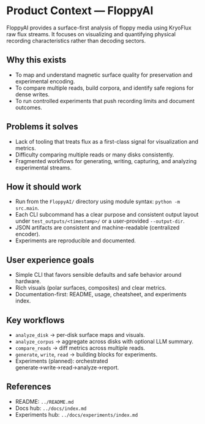 # Product Context — FloppyAI

FloppyAI provides a surface-first analysis of floppy media using KryoFlux raw flux streams. It focuses on visualizing and quantifying physical recording characteristics rather than decoding sectors.

## Why this exists
- To map and understand magnetic surface quality for preservation and experimental encoding.
- To compare multiple reads, build corpora, and identify safe regions for dense writes.
- To run controlled experiments that push recording limits and document outcomes.

## Problems it solves
- Lack of tooling that treats flux as a first-class signal for visualization and metrics.
- Difficulty comparing multiple reads or many disks consistently.
- Fragmented workflows for generating, writing, capturing, and analyzing experimental streams.

## How it should work
- Run from the `FloppyAI/` directory using module syntax: `python -m src.main`.
- Each CLI subcommand has a clear purpose and consistent output layout under `test_outputs/<timestamp>/` or a user-provided `--output-dir`.
- JSON artifacts are consistent and machine-readable (centralized encoder).
- Experiments are reproducible and documented.

## User experience goals
- Simple CLI that favors sensible defaults and safe behavior around hardware.
- Rich visuals (polar surfaces, composites) and clear metrics.
- Documentation-first: README, usage, cheatsheet, and experiments index.

## Key workflows
- `analyze_disk` → per-disk surface maps and visuals.
- `analyze_corpus` → aggregate across disks with optional LLM summary.
- `compare_reads` → diff metrics across multiple reads.
- `generate`, `write`, `read` → building blocks for experiments.
- Experiments (planned): orchestrated generate→write→read→analyze→report.

## References
- README: `../README.md`
- Docs hub: `../docs/index.md`
- Experiments hub: `../docs/experiments/index.md`
